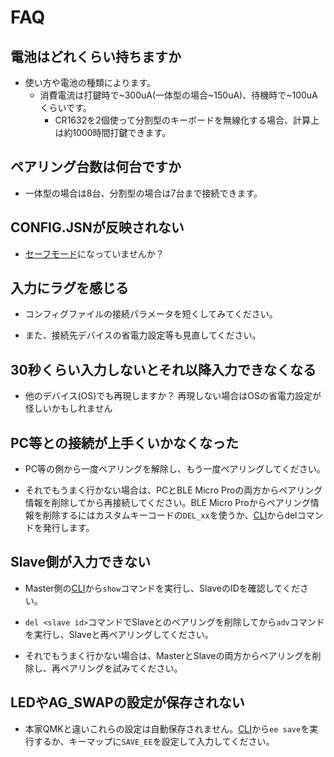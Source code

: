 # FAQ

## 電池はどれくらい持ちますか

- 使い方や電池の種類によります。
  - 消費電流は打鍵時で\~300uA(一体型の場合\~150uA)、待機時で\~100uAくらいです。
    - CR1632を2個使って分割型のキーボードを無線化する場合、計算上は約1000時間打鍵できます。
    
## ペアリング台数は何台ですか

- 一体型の場合は8台、分割型の場合は7台まで接続できます。

## CONFIG.JSNが反映されない

- [セーフモード](safemode.md)になっていませんか？

## 入力にラグを感じる

- コンフィグファイルの接続パラメータを短くしてみてください。

- また、接続先デバイスの省電力設定等も見直してください。

## 30秒くらい入力しないとそれ以降入力できなくなる

- 他のデバイス(OS)でも再現しますか？ 再現しない場合はOSの省電力設定が怪しいかもしれません

## PC等との接続が上手くいかなくなった

- PC等の側から一度ペアリングを解除し、もう一度ペアリングしてください。

- それでもうまく行かない場合は、PCとBLE Micro Proの両方からペアリング情報を削除してから再接続してください。BLE Micro Proからペアリング情報を削除するにはカスタムキーコードの`DEL_xx`を使うか、[CLI](cli.md)からdelコマンドを発行します。

## Slave側が入力できない

- Master側の[CLI](cli.md)から`show`コマンドを実行し、SlaveのIDを確認してください。

- `del <slave id>`コマンドでSlaveとのペアリングを削除してから`adv`コマンドを実行し、Slaveと再ペアリングしてください。

- それでもうまく行かない場合は、MasterとSlaveの両方からペアリングを削除し、再ペアリングを試みてください。

## LEDやAG_SWAPの設定が保存されない

- 本家QMKと違いこれらの設定は自動保存されません。[CLI](cli.md)から`ee save`を実行するか、キーマップに`SAVE_EE`を設定して入力してください。

